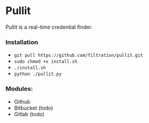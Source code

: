 # Pullit

Pullit is a real-time credential finder. 

### Installation

- ``` git pull https://github.com/filtration/pullit.git ```
- ``` sudo chmod +x install.sh  ```
- ``` ./install.sh ```
- ``` python ./pullit.py  ```


### Modules:

- Github
- Bitbucket (todo)
- Gitlab (todo)

